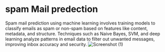 # spam Mail predection
Spam mail prediction using machine learning involves training models to classify emails as spam or non-spam based on features like content, metadata, and structure. Techniques such as Naive Bayes, SVM, and deep learning analyze patterns in email data to filter out unwanted messages, improving inbox accuracy and security.
![Screenshot (1)](https://github.com/user-attachments/assets/416e7b66-a9a0-4c51-a36b-ddcb0c3146d5)
